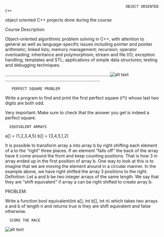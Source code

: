                                                            OBJECT ORIENTED C++

object oriented C++ projects  done during the course 

Course Description:

Object-oriented algorithmic problem solving in C++, with attention to general as well as language-specific issues including pointer and pointer arithmetic; linked lists; memory management; recursion; operator overloading; inheritance and polymorphism; stream and file I/O; exception handling; templates and STL; applications of simple data structures; testing and debugging techniques. 

  .....................................................................................![alt text](https://www.freeiconspng.com/uploads/c--logo-icon-1.png).............................................................................

       PERFECT SQUARE PROBLEM
Write a program to find and print the first perfect square (i*i) whose last two digits are both odd.

Very important:
Make sure to check that the answer you get is indeed a perfect square.

      EQUIVALENT ARRAYS
a[] = {1,2,3,4,5}
b[] = {3,4,5,1,2}

It is possible to transform array a into array b by right shifting each element of a to the “right”
three places. If an element “falls off” the back of the array have it come around the front and
keep counting positions. That is how 3 in array ended up in the first position of array b. One
way to look at this is to imagine that we are moving the element around in a circular manner.
In the example above, we have right shifted the array 3 positions to the right.
Definition: Let a and b be two integer arrays of the same length. We say that they are “shift
equivalent” if array a can be right shifted to create array b.

PROBLEM:

Write a function
bool equivalent(int a[], int b[], int n)
which takes two arrays a and b of length n and returns true is they are shift equivalent and false
otherwise.   

      SCORE THE RACE

![alt text](https://i.imgur.com/KLPk5Ir.png?1)



